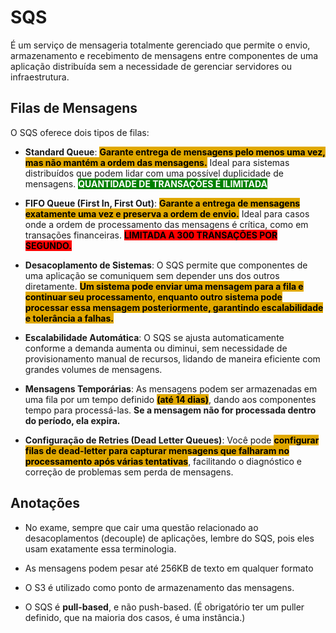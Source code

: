 # SQS
É um serviço de mensageria totalmente gerenciado que permite o envio, armazenamento e recebimento de mensagens entre componentes de uma aplicação distribuída sem a necessidade de gerenciar servidores ou infraestrutura.


## Filas de Mensagens
O SQS oferece dois tipos de filas:
- **Standard Queue**: <span style="background-color: #e0a800; color: black;font-weight:bold">Garante entrega de mensagens pelo menos uma vez, mas não mantém a ordem das mensagens.</span> Ideal para sistemas distribuídos que podem lidar com uma possível duplicidade de mensagens. <span style="background-color: green; color: white;font-weight:bold">QUANTIDADE DE TRANSAÇÕES É ILIMITADA</span>


- **FIFO Queue (First In, First Out)**: <span style="background-color: #e0a800; color: black;font-weight:bold">Garante a entrega de mensagens exatamente uma vez e preserva a ordem de envio.</span> Ideal para casos onde a ordem de processamento das mensagens é crítica, como em transações financeiras. <span style="background-color: red; color: black;font-weight:bold">LIMITADA A 300 TRANSAÇÕES POR SEGUNDO.</span>

- **Desacoplamento de Sistemas**: O SQS permite que componentes de uma aplicação se comuniquem sem depender uns dos outros diretamente. <span style="background-color: #e0a800; color: black;font-weight:bold"> Um sistema pode enviar uma mensagem para a fila e continuar seu processamento, enquanto outro sistema pode processar essa mensagem posteriormente, garantindo escalabilidade e tolerância a falhas.</span>


- **Escalabilidade Automática**: O SQS se ajusta automaticamente conforme a demanda aumenta ou diminui, sem necessidade de provisionamento manual de recursos, lidando de maneira eficiente com grandes volumes de mensagens.


- **Mensagens Temporárias**: As mensagens podem ser armazenadas em uma fila por um tempo definido <span style="background-color: #e0a800; color: black;font-weight:bold">(até 14 dias)</span>, dando aos componentes tempo para processá-las. **Se a mensagem não for processada dentro do período, ela expira.**

- **Configuração de Retries (Dead Letter Queues)**: Você pode <span style="background-color: #e0a800; color: black;font-weight:bold">configurar filas de dead-letter para capturar mensagens que falharam no processamento após várias tentativas</span>, facilitando o diagnóstico e correção de problemas sem perda de mensagens.

## Anotações
- No exame, sempre que cair uma questão relacionado ao desacoplamentos (decouple) de aplicações, lembre do SQS, pois eles usam exatamente essa terminologia.

- As mensagens podem pesar até 256KB de texto em qualquer formato

- O S3 é utilizado como ponto de armazenamento das mensagens.

- O SQS é **pull-based**, e não push-based. (É obrigatório ter um puller definido, que na maioria dos casos, é uma instância.)